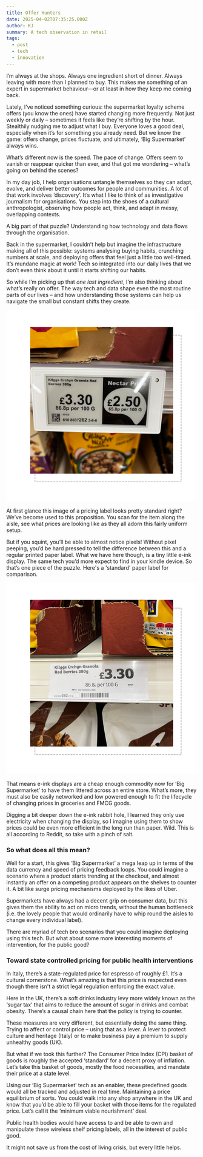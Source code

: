```yaml
---
title: Offer Hunters
date: 2025-04-02T07:35:25.000Z
author: KJ
summary: A tech observation in retail
tags:
  - post
  - tech
  - innovation
---
```

I’m always at the shops. Always one ingredient short of dinner. Always leaving with more than I planned to buy. This makes me something of an expert in supermarket behaviour—or at least in how they keep me coming back.

Lately, I’ve noticed something curious: the supermarket loyalty scheme offers (you know the ones) have started changing more frequently. Not just weekly or daily – sometimes it feels like they’re shifting by the hour. Stealthily nudging me to adjust what I buy. Everyone loves a good deal, especially when it’s for something you already need. But we know the game: offers change, prices fluctuate, and ultimately, ‘Big Supermarket’ always wins.

What’s different now is the speed. The pace of change. Offers seem to vanish or reappear quicker than ever, and that got me wondering – what’s going on behind the scenes?

In my day job, I help organisations untangle themselves so they can adapt, evolve, and deliver better outcomes for people and communities. A lot of that work involves ‘discovery’. It’s what I like to think of as investigative journalism for organisations. You step into the shoes of a cultural anthropologist, observing how people act, think, and adapt in messy, overlapping contexts.

A big part of that puzzle? Understanding how technology and data flows through the organisation.

Back in the supermarket, I couldn’t help but imagine the infrastructure making all of this possible: systems analysing buying habits, crunching numbers at scale, and deploying offers that feel just a little too well-timed. It’s mundane magic at work! Tech so integrated into our daily lives that we don’t even think about it until it starts shifting our habits.

So while I’m picking up that *one last ingredient*, I’m also thinking about what’s really on offer. The way tech and data shape even the most routine parts of our lives – and how understanding those systems can help us navigate the small but constant shifts they create.

![Pricing label](/static/img/pricing-label.jpg "supermarket pricing label")

At first glance this image of a pricing label looks pretty standard right? We’ve become used to this proposition. You scan for the item along the aisle, see what prices are looking like as they all adorn this fairly uniform setup.

But if you squint, you’ll be able to almost notice pixels! Without pixel peeping, you’d be hard pressed to tell the difference between this and a regular printed paper label. What we have here though, is a tiny little e-ink display. The same tech you’d more expect to find in your kindle device. So that’s one piece of the puzzle. Here's a 'standard' paper label for comparison.

![Paper pricing label](/static/img/paper-pricing-label.jpg "paper supermarket pricing label")

That means e-ink displays are a cheap enough commodity now for ‘Big Supermarket’ to have them littered across an entire store. What’s more, they must also be easily networked and low powered enough to fit the lifecycle of changing prices in groceries and FMCG goods.

Digging a bit deeper down the e-ink rabbit hole, I learned they only use electricity when changing the display, so I imagine using them to show prices could be even more efficient in the long run than paper. Wild. This is all according to Reddit, so take with a pinch of salt.

### So what does all this mean?
Well for a start, this gives ‘Big Supermarket’ a mega leap up in terms of the data currency and speed of pricing feedback loops. You could imagine a scenario where a product starts trending at the checkout, and almost instantly an offer on a competing product appears on the shelves to counter it. A bit like surge pricing mechanisms deployed by the likes of Uber.

Supermarkets have always had a decent grip on consumer data, but this gives them the ability to act on micro trends, without the human bottleneck (i.e. the lovely people that would ordinarily have to whip round the aisles to change every individual label).

There are myriad of tech bro scenarios that you could imagine deploying using this tech. But what about some more interesting moments of intervention, for the public good?

### Toward state controlled pricing for public health interventions
In Italy, there’s a state-regulated price for espresso of roughly £1. It’s a cultural cornerstone. What’s amazing is that this price is respected even though there isn't a strict legal regulation enforcing the exact value.

Here in the UK, there’s a soft drinks industry levy more widely known as the ‘sugar tax’ that aims to reduce the amount of sugar in drinks and combat obesity. There’s a causal chain here that the policy is trying to counter.

These measures are very different, but essentially doing the same thing. Trying to affect or control price – using that as a lever. A lever to protect culture and heritage (Italy) or to make business pay a premium to supply unhealthy goods (UK).

But what if we took this further? The Consumer Price Index (CPI) basket of goods is roughly the accepted ‘standard’ for a decent proxy of inflation. Let’s take this basket of goods, mostly the food necessities, and mandate their price at a state level.

Using our ‘Big Supermarket’ tech as an enabler, these predefined goods would all be tracked and adjusted in real time. Maintaining a price equilibrium of sorts. You could walk into any shop anywhere in the UK and know that you’d be able to fill your basket with those items for the regulated price. Let’s call it the ‘minimum viable nourishment’ deal.

Public health bodies would have access to and be able to own and manipulate these wireless shelf pricing labels, all in the interest of public good.

It might not save us from the cost of living crisis, but every little helps.
